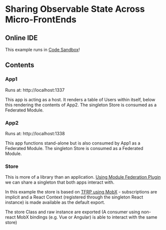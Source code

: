 # Sharing Observable State Across Micro-FrontEnds

## Online IDE
This example runs in [Code Sandbox](https://githubbox.com/FirstWhack/Module-Federation-MobX-Example)!


## Contents
### App1
Runs at: http://localhost:1337

This app is acting as a host. It renders a table of Users within itself, below this rendering the contents of App2.
The singleton Store is consumed as a Federated Module.

### App2
Runs at: http://localhost:1338

This app functions stand-alone but is also consumed by App1 as a Federated Module.
The singleton Store is consumed as a Federated Module.

### Store
This is more of a library than an application. [Using Module Federation Plugin](./packages/app2/webpack.config.js#L51) we can share a singleton that both apps interact with.

In this example the store is based on [TFRP using MobX](https://mobx.js.org/README.html#introduction) - subscriptions are implicit and a React Context (registered through the singleton React instance) is made available as the default export.

The store Class and raw instance are exported (A consumer using non-react MobX bindings (e.g. Vue or Angular) is able to interact with the same store)